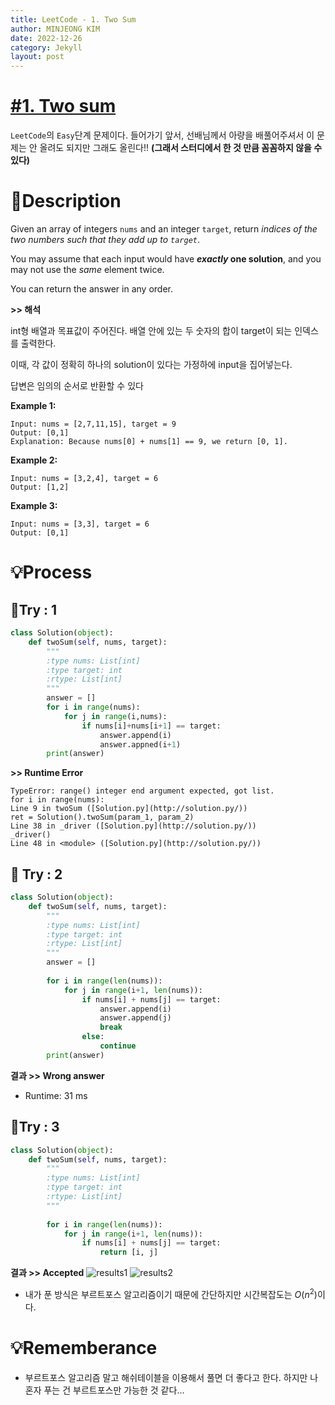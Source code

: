 ```yaml
---
title: LeetCode - 1. Two Sum
author: MINJEONG KIM
date: 2022-12-26
category: Jekyll
layout: post
---
```


# [#1. Two sum](https://leetcode.com/problems/two-sum/)
`LeetCode`의 `Easy`단계 문제이다. 
들어가기 앞서, 선배님께서 아량을 배풀어주셔서 이 문제는 안 올려도 되지만 그래도 올린다!!
**(그래서 스터디에서 한 것 만큼 꼼꼼하지 않을 수 있다)**

# 📖Description

Given an array of integers `nums` and an integer `target`, return *indices of the two numbers such that they add up to `target`*.

You may assume that each input would have ***exactly* one solution**, and you may not use the *same* element twice.

You can return the answer in any order.

**>> 해석**

int형 배열과 목표값이 주어진다. 배열 안에 있는 두 숫자의 합이 target이 되는 인덱스를 출력한다.

이때, 각 값이 정확히 하나의 solution이 있다는 가정하에 input을 집어넣는다. 

답변은 임의의 순서로 반환할 수 있다

**Example 1:**

```
Input: nums = [2,7,11,15], target = 9
Output: [0,1]
Explanation: Because nums[0] + nums[1] == 9, we return [0, 1].

```

**Example 2:**

```
Input: nums = [3,2,4], target = 6
Output: [1,2]

```

**Example 3:**

```
Input: nums = [3,3], target = 6
Output: [0,1]
```

# 💡Process

## 🚩Try : 1

```python
class Solution(object):
    def twoSum(self, nums, target):
        """
        :type nums: List[int]
        :type target: int
        :rtype: List[int]
        """
        answer = []
        for i in range(nums):
            for j in range(i,nums):
                if nums[i]+nums[i+1] == target:
                    answer.append(i)
                    answer.appned(i+1)
        print(answer)
```

**>> Runtime Error**
```
TypeError: range() integer end argument expected, got list.
for i in range(nums):
Line 9 in twoSum ([Solution.py](http://solution.py/))
ret = Solution().twoSum(param_1, param_2)
Line 38 in _driver ([Solution.py](http://solution.py/))
_driver()
Line 48 in <module> ([Solution.py](http://solution.py/))
```

## 🚩 Try : 2

```python
class Solution(object):
    def twoSum(self, nums, target):
        """
        :type nums: List[int]
        :type target: int
        :rtype: List[int]
        """
        answer = []
   
        for i in range(len(nums)):
            for j in range(i+1, len(nums)):
                if nums[i] + nums[j] == target:
                    answer.append(i)
                    answer.append(j)
                    break
                else:
                    continue
        print(answer)
```

**결과 >> Wrong answer**

- Runtime: 31 ms

## 🚩Try : 3

```python
class Solution(object):
    def twoSum(self, nums, target):
        """
        :type nums: List[int]
        :type target: int
        :rtype: List[int]
        """
  
        for i in range(len(nums)):
            for j in range(i+1, len(nums)):
                if nums[i] + nums[j] == target:
                    return [i, j]
```

**결과 >> Accepted** 
![results1](https://user-images.githubusercontent.com/101111603/210126140-e0ef26eb-b003-4527-a9d1-7391a2ecd91f.jpg)
![results2](https://user-images.githubusercontent.com/101111603/210126143-750830e5-b722-48d3-aa1e-f68912b5af55.jpg)


- 내가 푼 방식은 부르트포스 알고리즘이기 때문에 간단하지만 시간복잡도는 $O(n^2)$이다.

# 💡Rememberance

- 부르트포스 알고리즘 말고 해쉬테이블을 이용해서 풀면 더 좋다고 한다. 하지만 나 혼자 푸는 건 부르트포스만 가능한 것 같다…
